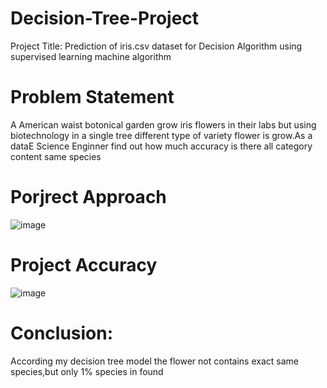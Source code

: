 # Decision-Tree-Project
Project Title:
Prediction of iris.csv dataset for Decision Algorithm using supervised learning machine algorithm

# Problem Statement
A American waist botonical garden grow iris flowers in their labs but using biotechnology in a single tree different type of variety flower is grow.As a dataE Science Enginner find out how much accuracy is there all category content same species

# Porjrect Approach
![image](https://github.com/keerthigoud163/Decisin-Tree-Project/assets/143246784/60de787d-31d4-4e24-b1a7-8d1cc1afda73)

# Project Accuracy
![image](https://github.com/keerthigoud163/Decisin-Tree-Project/assets/143246784/4f4d69ec-d305-4116-950c-a11e06698a74)

# Conclusion:
According my decision tree model the flower not contains exact same species,but only 1% species in found


